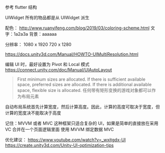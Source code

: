 参考 flutter 结构

UIWidget
所有的物品都是从 UIWidget 派生

配色：
http://www.ruanyifeng.com/blog/2019/03/coloring-scheme.html
文字：1a2a3a
背景：aaaaaa

分辨率：
1080 x 1920
720 x 1280

https://docs.unity3d.com/Manual/HOWTO-UIMultiResolution.html

编辑 UI 时，最好设置为 Pivot 和 Local 模式
https://connect.unity.com/doc/Manual/UIAutoLayout
> First minimum sizes are allocated.
> If there is sufficient available space, preferred sizes are allocated.
> If there is additional available space, flexible size is allocated.
任何带有矩形变换的游戏对象都可以作为布局元素

自动布局系统首先计算宽度，然后计算高度。因此，计算的高度可取决于宽度，但计算的宽度决不能取决于高度

记住：MVVM 或者 MVC 这种框架只适合复杂的 UI，如果是简单的直接放在采用 VC 合并在一个页面逻辑里面
使用 MVVM 绑定数据
MVC 

优化建议：
https://www.youtube.com/watch?v=_wxitgdx-UI
https://create.unity3d.com/Unity-UI-optimization-tips
